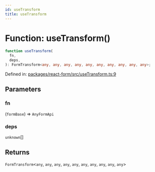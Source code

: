 ```yaml
---
id: useTransform
title: useTransform
---
```


<!-- DO NOT EDIT: this page is autogenerated from the type comments -->

# Function: useTransform()

```ts
function useTransform(
  fn,
  deps,
): FormTransform<any, any, any, any, any, any, any, any, any, any>;
```

Defined in: [packages/react-form/src/useTransform.ts:9](https://github.com/TanStack/form/blob/main/packages/react-form/src/useTransform.ts#L9)

## Parameters

### fn

(`formBase`) => `AnyFormApi`

### deps

`unknown`[]

## Returns

`FormTransform`\<`any`, `any`, `any`, `any`, `any`, `any`, `any`, `any`, `any`, `any`\>
